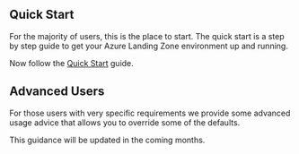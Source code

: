 <!-- markdownlint-disable first-line-h1 -->
## Quick Start

For the majority of users, this is the place to start. The quick start is a step by step guide to get your Azure Landing Zone environment up and running.

Now follow the [Quick Start]() guide.

## Advanced Users

For those users with very specific requirements we provide some advanced usage advice that allows you to override some of the defaults.

This guidance will be updated in the coming months.
